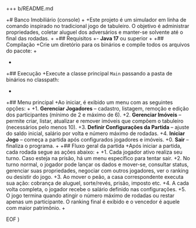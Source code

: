+++ b/README.md

+# Banco Imobiliário (console)
+
+Este projeto é um simulador em linha de comando inspirado no tradicional jogo de tabuleiro. O objetivo é administrar propriedades, coletar aluguel dos adversários e manter-se solvente até o final das rodadas.
+
+## Requisitos
+- **Java 17** ou superior
+
+## Compilação
+Crie um diretório para os binários e compile todos os arquivos do pacote:
+

+
+## Execução
+Execute a classe principal `Main` passando a pasta de binários no classpath:

+
+## Menu principal
+Ao iniciar, é exibido um menu com as seguintes opções:
+
+1. **Gerenciar Jogadores** – cadastro, listagem, remoção e edição dos participantes (mínimo de 2 e máximo de 6).
+2. **Gerenciar Imóveis** – permite criar, listar, atualizar e remover imóveis que compõem o tabuleiro (necessários pelo menos 10).
+3. **Definir Configurações da Partida** – ajuste do saldo inicial, salário por volta e número máximo de rodadas.
+4. **Iniciar Jogo** – começa a partida após configurados jogadores e imóveis.
+0. **Sair** – finaliza o programa.
+
+## Fluxo geral da partida
+Após iniciar a partida, cada rodada segue as ações abaixo:
+
+1. Cada jogador ativo realiza seu turno. Caso esteja na prisão, há um menu específico para tentar sair.
+2. No turno normal, o jogador pode lançar os dados e mover-se, consultar status, gerenciar suas propriedades, negociar com outros jogadores, ver o ranking ou desistir do jogo.
+3. Ao mover o peão, a casa correspondente executa sua ação: cobrança de aluguel, sorte/revés, prisão, imposto etc.
+4. A cada volta completa, o jogador recebe o salário definido nas configurações.
+5. O jogo termina quando atingir o número máximo de rodadas ou restar apenas um participante. O ranking final é exibido e o vencedor é aquele com maior patrimônio.
+
 
EOF
)
